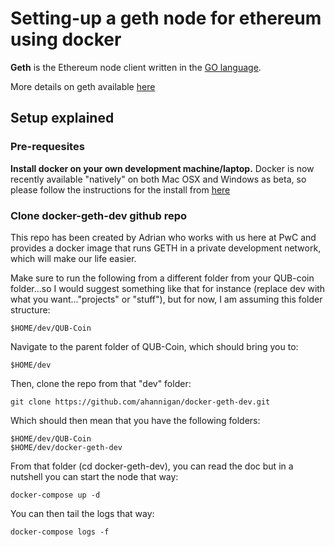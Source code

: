 # Setting-up a geth node for ethereum using docker

**Geth** is the Ethereum node client written in the [GO language](https://golang.org/).

More details on geth available [here](https://github.com/ethereum/go-ethereum/wiki/geth)

## Setup explained

### Pre-requesites
**Install docker on your own development machine/laptop.**
Docker is now recently available "natively" on both Mac OSX and Windows as beta, so please follow the instructions for the install from [here](https://www.docker.com/products/overview)

### Clone docker-geth-dev github repo
This repo has been created by Adrian who works with us here at PwC and provides a docker image that runs GETH in a private development network, which will make our life easier.

Make sure to run the following from a different folder from your QUB-coin folder...so I would suggest something like that for instance (replace dev with what you want..."projects" or "stuff"), but for now, I am assuming this folder structure:
```
$HOME/dev/QUB-Coin
```

Navigate to the parent folder of QUB-Coin, which should bring you to:
```
$HOME/dev
```
Then, clone the repo from that "dev" folder:
```
git clone https://github.com/ahannigan/docker-geth-dev.git
```

Which should then mean that you have the following folders:
```
$HOME/dev/QUB-Coin
$HOME/dev/docker-geth-dev
```

From that folder (cd docker-geth-dev), you can read the doc but in a nutshell you can start the node that way:
```
docker-compose up -d
```

You can then tail the logs that way:
```
docker-compose logs -f
```
